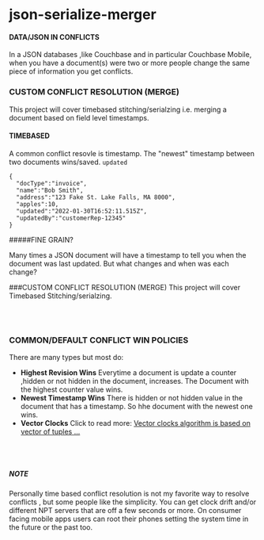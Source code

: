 # json-serialize-merger


#### DATA/JSON IN CONFLICTS
In a JSON databases ,like Couchbase and in particular Couchbase Mobile, when you have a document(s) were two or more people change the same piece of information you get conflicts.

### CUSTOM CONFLICT RESOLUTION (MERGE)
This project will cover timebased stitching/serialzing i.e. merging a document based on field level timestamps.


#### TIMEBASED
A common conflict resovle is timestamp. The "newest" timestamp between two documents wins/saved. `updated`
```
{
  "docType":"invoice",
  "name":"Bob Smith",
  "address":"123 Fake St. Lake Falls, MA 8000",
  "apples":10,
  "updated":"2022-01-30T16:52:11.515Z",
  "updatedBy":"customerRep-12345"
}
```
#####FINE GRAIN?

Many times a JSON document will have a timestamp to tell you when the document was last updated. But what changes and when was each change?

###CUSTOM CONFLICT RESOLUTION (MERGE)
This project will cover Timebased Stitching/serialzing.


<br/><br/>

### COMMON/DEFAULT CONFLICT WIN POLICIES
There are many types but most do:
+ **Highest Revision Wins** 
Everytime a document is update a counter ,hidden or not hidden in the document, increases. The Document with the highest counter value wins.
+ **Newest Timestamp Wins**
There is hidden or not hidden value in the document that has a timestamp. So hhe document with the newest one wins.
+ **Vector Clocks**
Click to read more: 
[Vector clocks algorithm is based on vector of tuples ...](https://www.waitingforcode.com/big-data-algorithms/conflict-resolution-distributed-applications-vector-clocks/read)


<br/><br/>

##### NOTE
Personally time based conflict resolution is not my favorite way to resolve conflicts , but some people like the simplicity. You can get clock drift and/or different NPT servers that are off a few seconds or more. On consumer facing mobile apps users can root their phones setting the system time in the future or the past too.